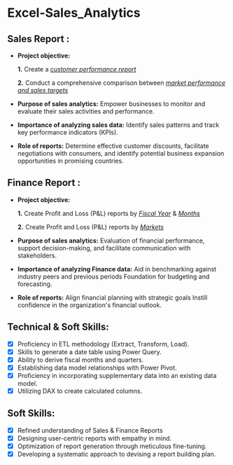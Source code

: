 # Excel-Sales_Analytics

## Sales Report :


- **Project objective:** 

    **1.** Create a _[customer performance report](https://github.com/Adarsha-B-V/Excel-Sales_Analytics/commit/17b19343c486f445cc274db6a6ca29eff3c75345)_

    **2.** Conduct a comprehensive comparison between _[market performance and sales targets](https://github.com/Adarsha-B-V/Excel-Sales_Analytics/commit/17b19343c486f445cc274db6a6ca29eff3c75345)_

- **Purpose of sales analytics:** Empower businesses to monitor and evaluate their sales activities and performance.

- **Importance of analyzing sales data:** Identify sales patterns and track key performance indicators (KPIs).

- **Role of reports:** Determine effective customer discounts, facilitate negotiations with consumers, and identify potential business expansion opportunities in promising countries.


## Finance Report :

- **Project objective:** 

    **1.** Create Profit and Loss (P&L) reports by _[Fiscal Year](https://github.com/Adarsha-B-V/Excel-Sales_Analytics/commit/17b19343c486f445cc274db6a6ca29eff3c75345)_ & _[Months](https://github.com/Adarsha-B-V/Excel-Sales_Analytics/commit/17b19343c486f445cc274db6a6ca29eff3c75345)_ 

   **2.** Create Profit and Loss (P&L) reports by _[Markets](https://github.com/KirandeepMarala/Excel-Sales_Analysis/blob/main/P%26L%20Statement%20by%20Markets.pdf)_

- **Purpose of sales analytics:** Evaluation of financial performance, support decision-making, and facilitate communication with stakeholders.

- **Importance of analyzing Finance data:** Aid in benchmarking against industry peers and previous periods Foundation for budgeting and forecasting.

- **Role of reports:** Align financial planning with strategic goals Instill confidence in the organization's financial outlook.


## Technical & Soft Skills:
- [x]	Proficiency in ETL methodology (Extract, Transform, Load).
- [x]	Skills to generate a date table using Power Query.
- [x]	Ability to derive fiscal months and quarters.
- [x]	Establishing data model relationships with Power Pivot.
- [x]	Proficiency in incorporating supplementary data into an existing data model.
- [x]	Utilizing DAX to create calculated columns.

## Soft Skills:
- [x]	Refined understanding of Sales & Finance Reports
- [x]	Designing user-centric reports with empathy in mind.
- [x]	Optimization of report generation through meticulous fine-tuning.
- [x]	Developing a systematic approach to devising a report building plan.
